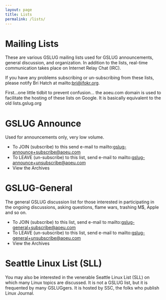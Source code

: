 ```yaml
---
layout: page
title: Lists
permalink: /lists/
---
```


# Mailing Lists
These are various GSLUG mailing lists used for GSLUG announcements, general discussion, and organization. In addition to the lists, real-time communication takes place on Internet Relay Chat (IRC).

If you have any problems subscribing or un-subscribing from these lists, please notify Bri Hatch at mailto:bri@ifokr.org.

First...one little tidbit to prevent confusion... the aoeu.com domain is used to facilitate the hosting of these lists on Google. It is basically equivalent to the old lists.gslug.org

# GSLUG Announce
Used for announcements only, very low volume.

* To JOIN (subscribe) to this send e-mail to mailto:gslug-announce+subscribe@aoeu.com
* To LEAVE (un-subscribe) to this list, send e-mail to mailto:gslug-announce+unsubscribe@aoeu.com
* View the Archives

# GSLUG-General
The general GSLUG discussion list for those interested in participating in the ongoing discussions, asking questions, flame wars, trashing M$, Apple and so on.

* To JOIN (subscribe) to this list, send e-mail to mailto:gslug-general+subscribe@aoeu.com
* To LEAVE (un-subscribe) to this list, send e-mail to mailto:gslug-general+unsubscribe@aoeu.com
* View the Archives

# Seattle Linux List (SLL)
You may also be interested in the venerable Seattle Linux List (SLL) on which many Linux topics are discussed. It is not a GSLUG list, but it is frequented by many GSLUGgers. It is hosted by SSC, the folks who publish Linux Journal.
